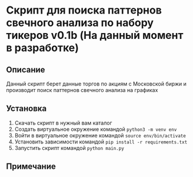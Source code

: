 # Скрипт для поиска паттернов свечного анализа по набору тикеров v0.1b (На данный момент в разработке)

## Описание
Данный скрипт берет данные торгов по акциям с Московской биржи и производит поиск паттернов 
свечного анализа на графиках

## Установка
1. Скачать скрипт в нужный вам каталог
2. Создать виртуальное окружение командой `python3 -m venv env`
3. Войти в виртуальное окружение командой `source env/bin/activate`
4. Установить зависимости командой `pip install -r requirements.txt`
5. Запустить скрипт командой `python main.py`


## Примечание